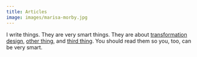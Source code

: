 ```yaml
---
title: Articles
image: images/marisa-morby.jpg
---
```


I write things. They are very smart things. They are about [transformation design](/articles/category/transformation-design), [other thing](/articles), and [third thing](/articles). You should read them so you, too, can be very smart.
